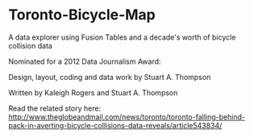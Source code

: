 Toronto-Bicycle-Map
===================

A data explorer using Fusion Tables and a decade's worth of bicycle collision data

Nominated for a 2012 Data Journalism Award: 

Design, layout, coding and data work by Stuart A. Thompson

Written by Kaleigh Rogers and Stuart A. Thompson

Read the related story here: http://www.theglobeandmail.com/news/toronto/toronto-falling-behind-pack-in-averting-bicycle-collisions-data-reveals/article543834/
